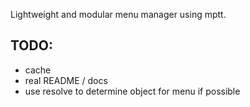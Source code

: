 Lightweight and modular menu manager using mptt.

TODO:
-----
* cache
* real README / docs
* use resolve to determine object for menu if possible
